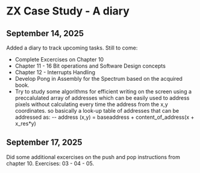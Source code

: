 # ZX Case Study - A diary

## September 14, 2025

Added a diary to track upcoming tasks.
Still to come:

- Complete Excercises on Chapter 10
- Chapter 11 - 16 Bit operations and Software Design concepts
- Chapter 12 - Interrupts Handling
- Develop Pong in Assembly for the Spectrum based on the acquired book.
- Try to study some algorithms for efficient writing on the screen using a preccalulated array of addresses which can be easily used to address pixels without calculating every time the address from the x,y coordinates. so basically a look-up table of addresses that can be addressed as:
-- address (x,y) = baseaddress + content_of_address(x + x_res*y)

## September 17, 2025

Did some additional excercises on the push and pop instructions from chapter 10. 
Exercises: 03 - 04 - 05.

